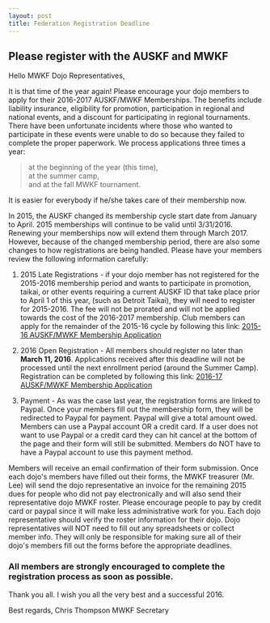 ```yaml
---
layout: post
title: Federation Registration Deadline
---
```



## Please register with the AUSKF and MWKF

Hello MWKF Dojo Representatives,

It is that time of the year again! Please encourage your dojo members to apply for their 2016-2017 AUSKF/MWKF Memberships.
The benefits include liability insurance, eligibility for promotion, participation in regional and national events,
and a discount for participating in regional tournaments.  There have been unfortunate incidents where those who wanted to
participate in these events were unable to do so because they failed to complete the proper paperwork.
We process applications three times a year:

>at the beginning of the year (this time),<br>
>at the summer camp,<br>
>and at the fall MWKF tournament.<br>

It is easier for everybody if he/she takes care of their membership now.

In 2015, the AUSKF changed its membership cycle start date from January to April.
2015 memberships will continue to be valid until 3/31/2016.  Renewing your memberships now will extend them through March 2017.
However, because of the changed membership period, there are also some changes to how registrations are being handled.
Please have your members review the following information carefully:

1.  2015 Late Registrations - if your dojo member has not registered for the 2015-2016 membership period and wants to participate in promotion,
taikai, or other events requiring a current AUSKF ID that take place prior to April 1 of this year,
(such as Detroit Taikai), they will need to register for 2015-2016.  The fee will not be prorated and will not be
applied towards the cost of the 2016-2017 membership.  Club members can apply for the remainder of
the 2015-16 cycle by following this link:  [2015-16 AUSKF/MWKF Membership Application](https://form.jotform.com/52613814253956)

2.  2016 Open Registration - All members should register no later than
**March 11, 2016**.  Applications received after this deadline will not be processed until the next enrollment period (around the Summer Camp).
Registration can be completed by following this link:  [2016-17 AUSKF/MWKF Membership Application](https://form.jotform.com/60044988552967)


3.  Payment - As was the case last year, the registration forms are linked to Paypal.
Once your members fill out the membership form, they will be redirected to Paypal for payment.
Paypal will give a total amount owed.  Members can use a Paypal account OR a credit card.
If a user does not want to use Paypal or a credit card they can hit cancel at the bottom of the page and their form will still be submitted.
Members do NOT have to have a Paypal account to use this payment method.

 Members will receive an email confirmation of their form submission.  Once each dojo's members have filled out their forms,
 the MWKF treasurer (Mr. Lee) will send the dojo representative an invoice for the remaining 2015 dues for people who did not pay
 electronically and will also send their representative dojo MWKF roster.  Please encourage people to pay by credit card or paypal
 since it will make less administrative work for you.  Each dojo representative should verify the roster information for their dojo.
 Dojo representatives will NOT need to fill out any spreadsheets or collect member info.  They will only be responsible for making sure
 all of their dojo's members fill out the forms before the appropriate deadlines.

### All members are strongly encouraged to complete the registration process as soon as possible.

 Thank you all. I wish you all the very best and a successful 2016.

  Best regards,
  Chris Thompson
  MWKF Secretary
